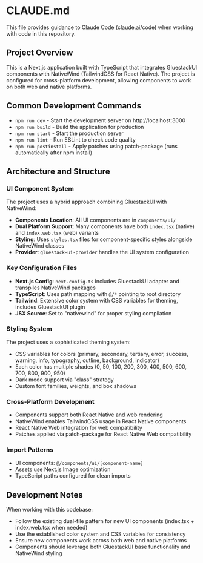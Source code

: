 # CLAUDE.md

This file provides guidance to Claude Code (claude.ai/code) when working with code in this repository.

## Project Overview

This is a Next.js application built with TypeScript that integrates GluestackUI components with NativeWind (TailwindCSS for React Native). The project is configured for cross-platform development, allowing components to work on both web and native platforms.

## Common Development Commands

- `npm run dev` - Start the development server on http://localhost:3000
- `npm run build` - Build the application for production
- `npm run start` - Start the production server
- `npm run lint` - Run ESLint to check code quality
- `npm run postinstall` - Apply patches using patch-package (runs automatically after npm install)

## Architecture and Structure

### UI Component System
The project uses a hybrid approach combining GluestackUI with NativeWind:

- **Components Location**: All UI components are in `components/ui/`
- **Dual Platform Support**: Many components have both `index.tsx` (native) and `index.web.tsx` (web) variants
- **Styling**: Uses `styles.tsx` files for component-specific styles alongside NativeWind classes
- **Provider**: `gluestack-ui-provider` handles the UI system configuration

### Key Configuration Files

- **Next.js Config**: `next.config.ts` includes GluestackUI adapter and transpiles NativeWind packages
- **TypeScript**: Uses path mapping with `@/*` pointing to root directory
- **Tailwind**: Extensive color system with CSS variables for theming, includes GluestackUI plugin
- **JSX Source**: Set to "nativewind" for proper styling compilation

### Styling System

The project uses a sophisticated theming system:
- CSS variables for colors (primary, secondary, tertiary, error, success, warning, info, typography, outline, background, indicator)
- Each color has multiple shades (0, 50, 100, 200, 300, 400, 500, 600, 700, 800, 900, 950)
- Dark mode support via "class" strategy
- Custom font families, weights, and box shadows

### Cross-Platform Development

- Components support both React Native and web rendering
- NativeWind enables TailwindCSS usage in React Native components
- React Native Web integration for web compatibility
- Patches applied via patch-package for React Native Web compatibility

### Import Patterns

- UI components: `@/components/ui/[component-name]`
- Assets use Next.js Image optimization
- TypeScript paths configured for clean imports

## Development Notes

When working with this codebase:
- Follow the existing dual-file pattern for new UI components (index.tsx + index.web.tsx when needed)
- Use the established color system and CSS variables for consistency
- Ensure new components work across both web and native platforms
- Components should leverage both GluestackUI base functionality and NativeWind styling